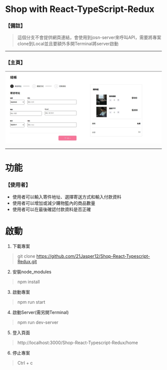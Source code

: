 # Shop with React-TypeScript-Redux

### 【備註】
> 這個分支不會提供網頁連結，會使用到josn-server來呼叫API，需要將專案clone到Local並且要額外多開Terminal將server啟動

---

### 【主頁】
![image](https://github.com/21Jasper12/Shop-React-Typescript-Redux/blob/main/src/img/Shop-homePage.jpg)

---
#  功能

### 【使用者】
* 使用者可以輸入寄件地址、選擇寄送方式和輸入付款資料
* 使用者可以增加或減少購物籃內的商品數量
* 使用者可以在最後確認付款資料是否正確



# 啟動
1. 下載專案
> git clone https://github.com/21Jasper12/Shop-React-Typescript-Redux.git

2. 安裝node_modules
> npm install

3. 啟動專案
> npm run start

4. 啟動Server(需另開Terminal)
> npm run dev-server

5. 登入頁面
> http://localhost:3000/Shop-React-Typescript-Redux/home

6. 停止專案
> Ctrl + c